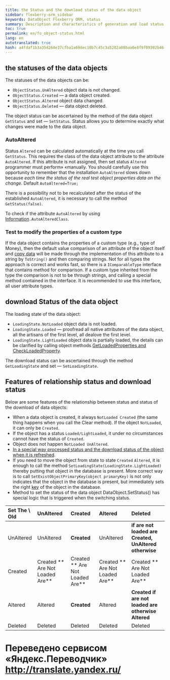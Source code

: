 ```yaml
--- 
title: the Status and the download status of the data object 
sidebar: flexberry-orm_sidebar 
keywords: DataObject Flexberry ORM, status 
summary: Description and characteristics of generation and load status data objects 
toc: true 
permalink: en/fo_object-status.html 
lang: en 
autotranslated: true 
hash: a4fdaf1b3a35d264e37cfba1a69dec10b7c45c3a5282a08baa6e8f9f09302b46 
--- 
```


## the statuses of the data objects 

The statuses of the data objects can be: 

* `ObjectStatus.UnAltered` object data is not changed. 
* `ObjectStatus.Created` — a data object created. 
* `ObjectStatus.Altered` object data changed. 
* `ObjectStatus.Deleted` — data object deleted. 

The object status can be ascertained by the method of the data object `GetStatus` and set — `SetStatus`. Status allows you to determine exactly what changes were made to the data object. 

### AutoAltered 

Status `Altered` can be calculated automatically at the time you call `GetStatus`. This requires the class of the data object attribute to the attribute `AutoAltered`. If this attribute is not assigned, then set status `Altered` programmer must perform» «manually. You should carefully use this opportunity to remember that the installation `AutoAltered` slows down because *each time the status of the real test object properties data on the change*. Default `AutoAltered=True;` 

There is a possibility not to be recalculated after the status of the established `AutoAltered`, it is necessary to call the method `GetStatus(false)`. 

To check if the attribute `AutoAltered` by using [Information](fo_methods-class-information.html)`.AutoAlteredClass`. 

### Test to modify the properties of a custom type 

If the data object contains the properties of a custom type (e.g., type of Money), then the default value comparison of an attribute of the object itself and [copy data](fo_data-object-copy.html) will be made through the implementation of this attribute to a string by `ToString()` and then comparing strings. Not for all types the approach is correct and works fast, so there is a `IComparableType` interface that contains method for comparison. If a custom type inherited from the type the comparison is not to be through strings, and calling a special method contained in the interface. It is recommended to use this interface, all user attribute types. 

## download Status of the data object 

The loading state of the data object: 

* `LoadingState.NotLoaded` object data is not loaded. 
* `LoadingState.Loaded` — proofread all native attributes of the data object, all the artisans of the first level, all dealove the first level. 
* `LoadingState.LightLoaded` object data is partially loaded, the details can be clarified by calling object methods [GetLoadedProperties and CheckLoadedProperty](fo_definition-loaded-properties.html). 

The download status can be ascertained through the method `GetLoadingState` and set — `SetLoadingState`. 

## Features of relationship status and download status 

Below are some features of the relationship between status and status of the download of data objects: 

* When a data object is created, it always `NotLoaded Created` (the same thing happens when you call the Clear method). If the object `NotLoaded`, it can only be `Created`. 
* If the object has a status `Loaded/LightLoaded`, it under no circumstances cannot have the status of `Created`. 
* Object does not happen `NotLoaded UnAltered`. 
* [In a special way processed status and the download status of the object when it is refreshed](fo_processing-status-condition-load.html). 
* If you need to move the object from state to state `Created` `Altered`, it is enough to call the method `SetLoadingState(LoadingState.LightLoaded)` thereby putting that object in the database is present. More correct way is to call `SetExistObjectPrimaryKey(object primaryKey)` is not only indicates that the object in the database is present, but immediately sets the right [key](fo_primary-keys-objects.html) of the object in the database. 
* Method to set the status of the data object DataObject.SetStatus() has special logic that is triggered when the switching status. 

| **Set The \ Old** | UnAltered | Created | Altered | Deleted| 
|:---------------|:---------------|:---------------|:---------------|:--------------- 
| UnAltered | UnAltered | **Created** | UnAltered | **if are not loaded are Created, UnAltered otherwise**| 
| Created | Created ** Are Not Loaded Are** | Created ** Are Not Loaded Are** | Created ** Are Not Loaded Are** | Created ** Are Not Loaded Are**| 
| Altered| Altered | **Created** | Altered | **Created if are not loaded are otherwise Altered**| 
| Deleted | Deleted | Deleted | Deleted | Deleted|


 # Переведено сервисом «Яндекс.Переводчик» http://translate.yandex.ru/
